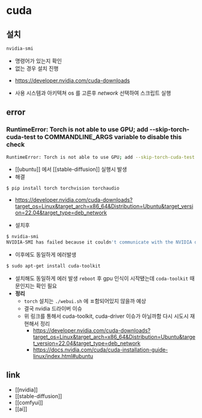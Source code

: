 # cuda

## 설치
```sh 
nvidia-smi
```
- 명령어가 있는지 확인
- 없는 경우 설치 진행
+ https://developer.nvidia.com/cuda-downloads
- 사용 시스템과 아키텍쳐 os 를 고른후 *network* 선택하여 스크립트 실행

## error
### RuntimeError: Torch is not able to use GPU; add --skip-torch-cuda-test to COMMANDLINE_ARGS variable to disable this check
```sh 
RuntimeError: Torch is not able to use GPU; add --skip-torch-cuda-test to COMMANDLINE_ARGS variable to disable this check
```
- [[ubuntu]] 에서 [[stable-diffusion]] 실행시 발생
- 해결
```sh 
$ pip install torch torchvision torchaudio
```
+ https://developer.nvidia.com/cuda-downloads?target_os=Linux&target_arch=x86_64&Distribution=Ubuntu&target_version=22.04&target_type=deb_network
- 설치후
```sh 
$ nvidia-smi
NVIDIA-SMI has failed because it couldn't communicate with the NVIDIA driver. Make sure that the latest NVIDIA driver is installed and running.
```
- 이후에도 동일하게 에러발생
```sh 
$ sudo apt-get install cuda-toolkit
```
- 설치해도 동일하게 에러 발생 `reboot` 후 gpu 인식이 시작됐는데 `coda-toolkit` 때문인지는 확인 필요
- **정리**
  - `torch` 설치는 `./webui.sh` 에 ㅍ함되어있지 않을까 예상
  - 결국 nvidia 드라이버 이슈
  - 위 링크를 통해서 cuda-toolkit, cuda-driver 이슈가 아닐까함 다시 시도시 재현해서 정리
    + https://developer.nvidia.com/cuda-downloads?target_os=Linux&target_arch=x86_64&Distribution=Ubuntu&target_version=22.04&target_type=deb_network
    + https://docs.nvidia.com/cuda/cuda-installation-guide-linux/index.html#ubuntu

## link
- [[nvidia]]
- [[stable-diffusion]]
- [[comfyui]]
- [[ai]]
